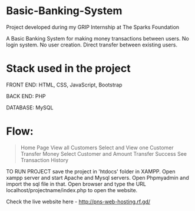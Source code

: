 # Basic-Banking-System

Project developed during my GRIP Internship at The Sparks Foundation

A Basic Banking System for making money transactions between users.
No login system. No user creation. 
Direct transfer between existing users.

# Stack used in the project
FRONT END: HTML, CSS, JavaScript, Bootstrap

BACK END: PHP

DATABASE: MySQL

# Flow:
> Home Page 
> View all Customers 
> Select and View one Customer 
> Transfer Money 
> Select Customer and Amount
> Transfer Success
> See Transaction History

TO RUN PROJECT save the project in 'htdocs' folder in XAMPP. 
Open xampp server and start Apache and Mysql servers.
Open Phpmyadmin and import the sql file in that.
Open browser and type the URL localhost/projectname/index.php to open the website.

Check the live website here - http://pns-web-hosting.rf.gd/
